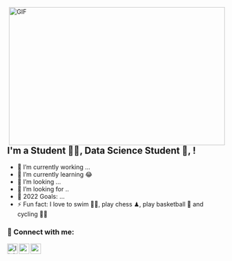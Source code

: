 <img align="right" alt="GIF" src="https://github.com/abhisheknaiidu/abhisheknaiidu/blob/master/code.gif?raw=true" width="500" height="320" />

## I'm a Student 👨‍🎓, Data Science Student 🚀, !
- 🔭 I’m currently working ...
- 🌱 I’m currently learning 😂
- 👯 I’m looking ...
- 🤔 I’m looking for ..
- 🥅 2022 Goals: ...
- ⚡ Fun fact: I love to swim 🏊‍♀️, play chess ♟, play basketball 🏀 and cycling 🚴‍♀️



### 📩 Connect with me:

[<img align="left" alt="linkedin | LinkedIn" width="24px" src="https://raw.githubusercontent.com/peterthehan/peterthehan/master/assets/linkedin.svg" />][linkedin]
[<img align="left" height="24" width="24" src="https://cdn.jsdelivr.net/npm/simple-icons@v4/icons/instagram.svg" />][instagram]
[<img align="left" height="24" width="24" src="https://cdn.jsdelivr.net/npm/simple-icons@v4/icons/gmail.svg" />][gmail]


<br />


[instagram]: https://www.instagram.com/emreebhdr
[linkedin]: https://www.linkedin.com/in/emrebhdr/
[gmail]: mailto:emrebahadir.ebitet@gmail.com@gmail.com
<br />

